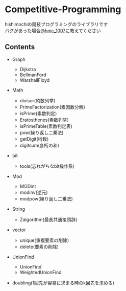 # Competitive-Programming

hishimochiの競技プログラミングのライブラリです<br>
バグがあった場合[@hmc_1007](https://twitter.com/hmc_1007)に教えてください

## Contents
- Graph
    - Dijkstra
    - BellmanFord
    - WarshallFloyd

- Math
    - divisor(約数列挙)
    - PrimeFactorization(素因数分解)
    - isPrime(素数判定)
    - Eratosthenes(素数列挙)
    - isPrimeTable(素数判定表)
    - pow(繰り返し二乗法)
    - getDigit(桁数)
    - digitsum(各桁の和)

- bit
    - tools(忘れがちなbit操作系)

- Mod
    - MODint
    - modinv(逆元)
    - modpow(繰り返し二乗法)

- String
    - Zalgorithm(最長共通接頭辞)

- vector
    - unique(重複要素の削除)
    - delete(要素の削除)

- UnionFind
    - UnionFind
    - WeightedUnionFind

- doubling(1回先が容易に求まる時のk回先を求める)

